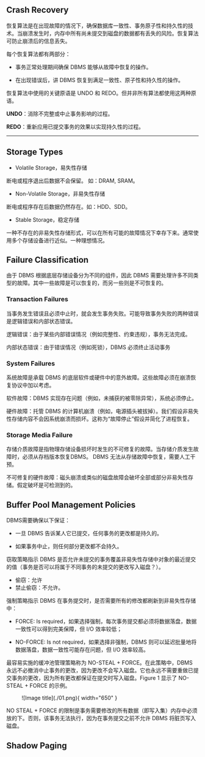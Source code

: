 
## **Crash Recovery**

恢复算法是在出现故障的情况下，确保数据库一致性、事务原子性和持久性的技术。当崩溃发生时，内存中所有尚未提交到磁盘的数据都有丢失的风险。恢复算法可防止崩溃后的信息丢失。

每个恢复算法都有两部分：

- 事务正常处理期间确保 DBMS 能够从故障中恢复的操作。

- 在出现错误后，讲 DBMS 恢复到满足一致性、原子性和持久性的操作。

恢复算法中使用的关键原语是 UNDO 和 REDO。但并非所有算法都使用这两种原语。

**UNDO**：消除不完整或中止事务影响的过程。

**REDO**：重新应用已提交事务的效果以实现持久性的过程。

<hr>

## **Storage Types**

- Volatile Storage，易失性存储
  

<space><space> 断电或程序退出后数据不会保留。 如：DRAM, SRAM。


- Non-Volatile Storage，非易失性存储

<space><space> 断电或程序存在后数据仍然存在。如：HDD、SDD。

- Stable Storage，稳定存储

<space><space> 一种不存在的非易失性存储形式，可以在所有可能的故障情况下幸存下来。通常使用多个存储设备进行近似。一种理想情况。

## **Failure Classification**

由于 DBMS 根据底层存储设备分为不同的组件，因此 DBMS 需要处理许多不同类型的故障。其中一些故障是可以恢复的，而另一些则是不可恢复的。

### **Transaction Failures**

当事务发生错误且必须中止时，就会发生事务失败。可能导致事务失败的两种错误是逻辑错误和内部状态错误。

逻辑错误：由于某些内部错误情况（例如完整性、约束违规），事务无法完成。

内部状态错误：由于错误情况（例如死锁），DBMS 必须终止活动事务

### **System Failures**

系统故障是承载 DBMS 的底层软件或硬件中的意外故障。这些故障必须在崩溃恢复协议中加以考虑。

软件故障：DBMS 实现存在问题（例如，未捕获的被零除异常），系统必须停止。

硬件故障：托管 DBMS 的计算机崩溃（例如，电源插头被拔掉）。我们假设非易失性存储内容不会因系统崩溃而损坏。这称为“故障停止”假设并简化了进程恢复。

### **Storage Media Failure**

存储介质故障是指物理存储设备损坏时发生的不可修复的故障。当存储介质发生故障时，必须从存档版本恢复DBMS。 DBMS 无法从存储故障中恢复，需要人工干预。

不可修复的硬件故障：磁头崩溃或类似的磁盘故障会破坏全部或部分非易失性存储。假定破坏是可检测到的。

## **Buffer Pool Management Policies**

DBMS需要确保以下保证：

- 一旦 DBMS 告诉某人它已提交，任何事务的更改都是持久的。

- 如果事务中止，则任何部分更改都不会持久。

窃取策略指示 DBMS 是否允许未提交的事务覆盖非易失性存储中对象的最近提交的值（事务是否可以将属于不同事务的未提交的更改写入磁盘？）。

- 偷窃：允许
- 禁止偷窃：不允许。

强制策略指示 DBMS 在事务提交时，是否需要所有的修改都刷新到非易失性存储中：

- FORCE: Is required，如果选择强制，每次事务提交都必须将数据落盘，数据一致性可以得到完美保障，但 I/O 效率较低；

- NO-FORCE: Is not required，如果选择非强制，DBMS 则可以延迟批量地将数据落盘，数据一致性可能存在问题，但 I/O 效率较高。

最容易实施的缓冲池管理策略称为 NO-STEAL + FORCE。在此策略中，DBMS 永远不必撤消中止事务的更改，因为更改不会写入磁盘。它也永远不需要重做已提交事务的更改，因为所有更改都保证在提交时写入磁盘。Figure 1 显示了 NO-STEAL + FORCE 的示例。

<figure markdown="span">
    ![Image title](./01.png){ width="650" }
</figure>

NO STEAL + FORCE 的限制是事务需要修改的所有数据（即写入集）内存中必须放的下。否则，该事务无法执行，因为在事务提交之前不允许 DBMS 将脏页写入磁盘。

## **Shadow Paging**

